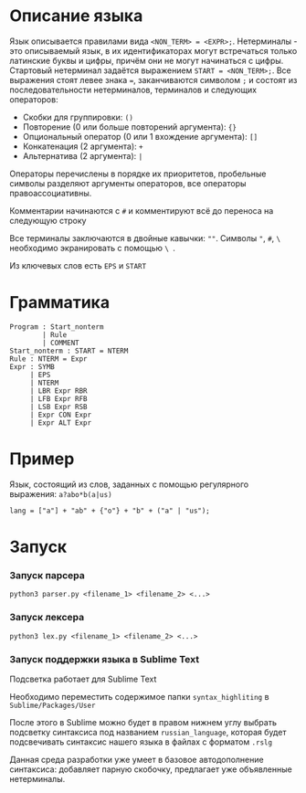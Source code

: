 # Описание языка

Язык описывается правилами вида `<NON_TERM> = <EXPR>;`. Нетерминалы - это описываемый язык, 
в их идентификаторах могут встречаться только латинские буквы и цифры, причём они не могут 
начинаться с цифры. Стартовый нетерминал задаётся выражением `START = <NON_TERM>;`.
Все выражения стоят левее знака `=`, заканчиваются символом `;` и состоят из 
последовательности нетерминалов, терминалов и следующих операторов:

* Скобки для группировки: `()`
* Повторение (0 или больше повторений аргумента): `{}`
* Опциональный оператор (0 или 1 вхождение аргумента): `[]`
* Конкатенация (2 аргумента): `+`
* Альтернатива (2 аргумента): `|`

Операторы перечислены в порядке их приоритетов, пробельные символы разделяют аргументы операторов, 
все операторы правоассоциативны.

Комментарии начинаются с `#` и комментируют всё до переноса на следующую строку

Все терминалы заключаются в двойные кавычки: `""`. Символы  `"`, `#`, `\ ` необходимо 
экранировать с помощью `\ `.

Из ключевых слов есть `EPS` и  `START`

# Грамматика

```
Program : Start_nonterm
        | Rule
        | COMMENT
Start_nonterm : START = NTERM
Rule : NTERM = Expr
Expr : SYMB
     | EPS
     | NTERM
     | LBR Expr RBR
     | LFB Expr RFB
     | LSB Expr RSB
     | Expr CON Expr
     | Expr ALT Expr
```

# Пример

Язык, состоящий из слов, заданных с помощью регулярного выражения: `a?abo*b(a|us)`

```
lang = ["a"] + "ab" + {"o"} + "b" + ("a" | "us");
```

# Запуск

### Запуск парсера

```
python3 parser.py <filename_1> <filename_2> <...>
```

### Запуск лексера

```
python3 lex.py <filename_1> <filename_2> <...>
```


### Запуск поддержки языка в Sublime Text
Подсветка работает для Sublime Text

Необходимо переместить  содержимое папки `syntax_highliting` в `Sublime/Packages/User`

После этого в Sublime можно будет в правом нижнем углу выбрать подсветку синтаксиса под 
названием `russian_language`, которая будет подсвечивать синтаксис нашего языка в файлах с форматом `.rslg`

Данная среда разработки уже умеет в базовое автодополнение синтаксиса: добавляет парную скобочку, предлагает уже объявленные нетерминалы.

